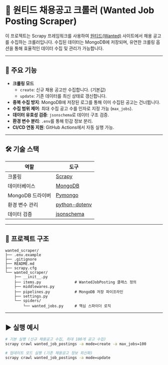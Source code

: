 # 📝 원티드 채용공고 크롤러 (Wanted Job Posting Scraper)

이 프로젝트는 Scrapy 프레임워크를 사용하여 [원티드(Wanted)](https://www.wanted.co.kr/) 사이트에서 채용 공고를 수집하는 크롤러입니다. 수집된 데이터는 MongoDB에 저장되며, 유연한 크롤링 옵션을 통해 효율적인 데이터 수집 및 관리가 가능합니다.

---

## 🚀 주요 기능

- **크롤링 모드**
  - `create`: 신규 채용 공고만 수집합니다. (기본값)
  - `update`: 기존 데이터를 최신 상태로 갱신합니다.
- **중복 수집 방지**: MongoDB에 저장된 로그를 통해 이미 수집된 공고는 건너뜁니다.
- **수집 범위 제어**: 최대 수집 공고 수를 인자로 지정 가능 (`max_jobs`).
- **데이터 유효성 검증**: `jsonschema`로 데이터 구조 검증.
- **환경 변수 분리**: `.env`를 통해 민감 정보 분리.
- **CI/CD 연동 지원**: GitHub Actions에서 자동 실행 가능.

---

## 🛠️ 기술 스택

| 역할             | 도구                                                                 |
|------------------|----------------------------------------------------------------------|
| 크롤링           | [Scrapy](https://scrapy.org/)                                        |
| 데이터베이스     | [MongoDB](https://www.mongodb.com/)                                  |
| MongoDB 드라이버 | [Pymongo](https://pymongo.readthedocs.io/)                           |
| 환경 변수 관리   | [python-dotenv](https://pypi.org/project/python-dotenv/)             |
| 데이터 검증      | [jsonschema](https://python-jsonschema.readthedocs.io/)              |

---

## 📁 프로젝트 구조

```text
wanted_scraper/
├── .env.example
├── .gitignore
├── README.md
├── scrapy.cfg
└── wanted_scraper/
    ├── __init__.py
    ├── items.py               # WantedJobPosting 클래스 정의
    ├── middlewares.py
    ├── pipelines.py           # MongoDB 저장 파이프라인
    ├── settings.py
    └── spiders/
        └── wanted_jobs.py     # 핵심 스파이더 로직
```

---

## ▶️ 실행 예시

```bash
# 기본 실행 (신규 채용공고 수집, 최대 100개 공고 수집)
scrapy crawl wanted_job_postings -a mode=create -a max_jobs=100
```
```bash
# 업데이트 모드 실행 (기존 채용공고 정보 최신화)
scrapy crawl wanted_job_postings -a mode=update
```
